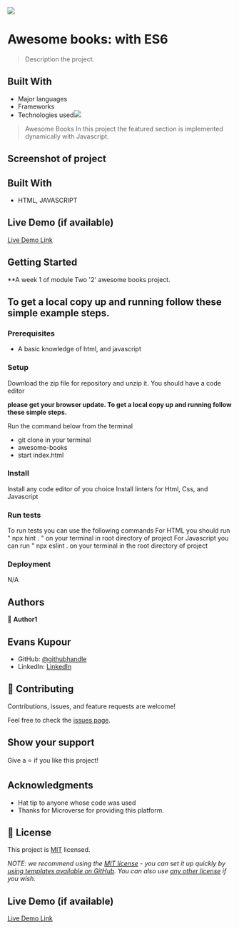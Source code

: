 ![](https://img.shields.io/badge/Microverse-blueviolet)

# Awesome books: with ES6

> Description the project.


## Built With

- Major languages
- Frameworks
- Technologies used![](https://img.shields.io/badge/Microverse-blueviolet)

> Awesome Books
  In this project the featured section is implemented dynamically with Javascript.

## Screenshot of project


## Built With

- HTML, JAVASCRIPT

## Live Demo (if available)

[Live Demo Link](https://)


## Getting Started

**A week 1 of module Two '2' awesome books project.


## To get a local copy up and running follow these simple example steps.

### Prerequisites

* A basic knowledge of html, and javascript

### Setup

Download the zip file for repository and unzip it.
You should have a code editor

**please get your browser update. To get a local copy up and running follow these simple steps.**

Run the command below from the terminal

- git clone in your terminal
- awesome-books
- start index.html

### Install

Install any code editor of you choice
Install linters for Html, Css, and Javascript

### Run tests

To run tests you can use the following commands
For HTML you should run " npx hint . " on your terminal in root directory of project
For Javascript you can run " npx eslint . on your terminal in the root directory of project

### Deployment

N/A

## Authors

👤 **Author1**
## Evans Kupour

- GitHub: [@githubhandle](https://github.com/doheera-kosi)
- LinkedIn: [LinkedIn](https://www.linkedin.com/in/evans-kupour-1879421a3/)


## 🤝 Contributing

Contributions, issues, and feature requests are welcome!

Feel free to check the [issues page](../../issues/).

## Show your support

Give a ⭐️ if you like this project!

## Acknowledgments

- Hat tip to anyone whose code was used
- Thanks for Microverse for providing this platform.

## 📝 License

This project is [MIT](./LICENSE) licensed.

_NOTE: we recommend using the [MIT license](https://choosealicense.com/licenses/mit/) - you can set it up quickly by [using templates available on GitHub](https://docs.github.com/en/communities/setting-up-your-project-for-healthy-contributions/adding-a-license-to-a-repository). You can also use [any other license](https://choosealicense.com/licenses/) if you wish._

## Live Demo (if available)

[Live Demo Link](https://livedemo.com)